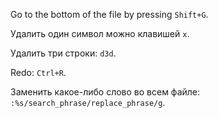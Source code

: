 Go to the bottom of the file by pressing `Shift+G`.

Удалить один символ можно клавишей `x`.

Удалить три строки: `d3d`.

Redo: `Ctrl+R`.

Заменить какое-либо слово во всем файле: `:%s/search_phrase/replace_phrase/g`.
